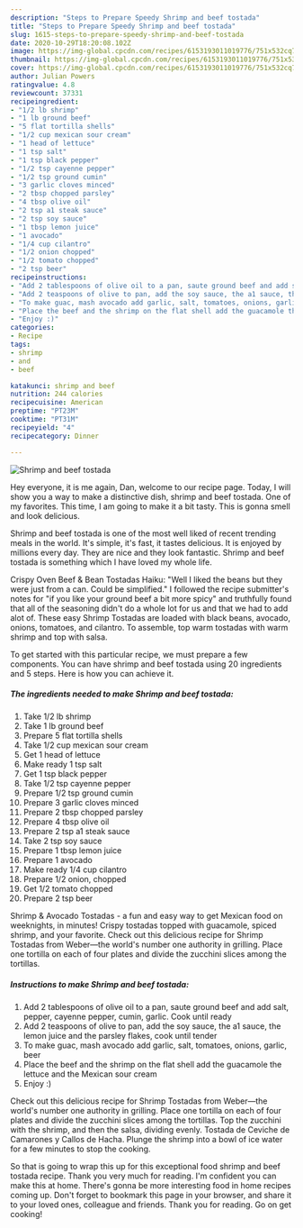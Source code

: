 ```yaml
---
description: "Steps to Prepare Speedy Shrimp and beef tostada"
title: "Steps to Prepare Speedy Shrimp and beef tostada"
slug: 1615-steps-to-prepare-speedy-shrimp-and-beef-tostada
date: 2020-10-29T18:20:08.102Z
image: https://img-global.cpcdn.com/recipes/6153193011019776/751x532cq70/shrimp-and-beef-tostada-recipe-main-photo.jpg
thumbnail: https://img-global.cpcdn.com/recipes/6153193011019776/751x532cq70/shrimp-and-beef-tostada-recipe-main-photo.jpg
cover: https://img-global.cpcdn.com/recipes/6153193011019776/751x532cq70/shrimp-and-beef-tostada-recipe-main-photo.jpg
author: Julian Powers
ratingvalue: 4.8
reviewcount: 37331
recipeingredient:
- "1/2 lb shrimp"
- "1 lb ground beef"
- "5 flat tortilla shells"
- "1/2 cup mexican sour cream"
- "1 head of lettuce"
- "1 tsp salt"
- "1 tsp black pepper"
- "1/2 tsp cayenne pepper"
- "1/2 tsp ground cumin"
- "3 garlic cloves minced"
- "2 tbsp chopped parsley"
- "4 tbsp olive oil"
- "2 tsp a1 steak sauce"
- "2 tsp soy sauce"
- "1 tbsp lemon juice"
- "1 avocado"
- "1/4 cup cilantro"
- "1/2 onion chopped"
- "1/2 tomato chopped"
- "2 tsp beer"
recipeinstructions:
- "Add 2 tablespoons of olive oil to a pan, saute ground beef and add salt, pepper, cayenne pepper, cumin, garlic. Cook until ready"
- "Add 2 teaspoons of olive to pan, add the soy sauce, the a1 sauce, the lemon juice and the parsley flakes, cook until tender"
- "To make guac, mash avocado add garlic, salt, tomatoes, onions, garlic, beer"
- "Place the beef and the shrimp on the flat shell add the guacamole the lettuce and the Mexican sour cream"
- "Enjoy :)"
categories:
- Recipe
tags:
- shrimp
- and
- beef

katakunci: shrimp and beef 
nutrition: 244 calories
recipecuisine: American
preptime: "PT23M"
cooktime: "PT31M"
recipeyield: "4"
recipecategory: Dinner

---
```



![Shrimp and beef tostada](https://img-global.cpcdn.com/recipes/6153193011019776/751x532cq70/shrimp-and-beef-tostada-recipe-main-photo.jpg)

Hey everyone, it is me again, Dan, welcome to our recipe page. Today, I will show you a way to make a distinctive dish, shrimp and beef tostada. One of my favorites. This time, I am going to make it a bit tasty. This is gonna smell and look delicious.

Shrimp and beef tostada is one of the most well liked of recent trending meals in the world. It's simple, it's fast, it tastes delicious. It is enjoyed by millions every day. They are nice and they look fantastic. Shrimp and beef tostada is something which I have loved my whole life.

Crispy Oven Beef &amp; Bean Tostadas Haiku: &#34;Well I liked the beans but they were just from a can. Could be simplified.&#34; I followed the recipe submitter&#39;s notes for &#34;if you like your ground beef a bit more spicy&#34; and truthfully found that all of the seasoning didn&#39;t do a whole lot for us and that we had to add alot of. These easy Shrimp Tostadas are loaded with black beans, avocado, onions, tomatoes, and cilantro. To assemble, top warm tostadas with warm shrimp and top with salsa.


To get started with this particular recipe, we must prepare a few components. You can have shrimp and beef tostada using 20 ingredients and 5 steps. Here is how you can achieve it.

<!--inarticleads1-->

##### The ingredients needed to make Shrimp and beef tostada:

1. Take 1/2 lb shrimp
1. Take 1 lb ground beef
1. Prepare 5 flat tortilla shells
1. Take 1/2 cup mexican sour cream
1. Get 1 head of lettuce
1. Make ready 1 tsp salt
1. Get 1 tsp black pepper
1. Take 1/2 tsp cayenne pepper
1. Prepare 1/2 tsp ground cumin
1. Prepare 3 garlic cloves minced
1. Prepare 2 tbsp chopped parsley
1. Prepare 4 tbsp olive oil
1. Prepare 2 tsp a1 steak sauce
1. Take 2 tsp soy sauce
1. Prepare 1 tbsp lemon juice
1. Prepare 1 avocado
1. Make ready 1/4 cup cilantro
1. Prepare 1/2 onion, chopped
1. Get 1/2 tomato chopped
1. Prepare 2 tsp beer


Shrimp &amp; Avocado Tostadas - a fun and easy way to get Mexican food on weeknights, in minutes! Crispy tostadas topped with guacamole, spiced shrimp, and your favorite. Check out this delicious recipe for Shrimp Tostadas from Weber—the world&#39;s number one authority in grilling. Place one tortilla on each of four plates and divide the zucchini slices among the tortillas. 

<!--inarticleads2-->

##### Instructions to make Shrimp and beef tostada:

1. Add 2 tablespoons of olive oil to a pan, saute ground beef and add salt, pepper, cayenne pepper, cumin, garlic. Cook until ready
1. Add 2 teaspoons of olive to pan, add the soy sauce, the a1 sauce, the lemon juice and the parsley flakes, cook until tender
1. To make guac, mash avocado add garlic, salt, tomatoes, onions, garlic, beer
1. Place the beef and the shrimp on the flat shell add the guacamole the lettuce and the Mexican sour cream
1. Enjoy :)


Check out this delicious recipe for Shrimp Tostadas from Weber—the world&#39;s number one authority in grilling. Place one tortilla on each of four plates and divide the zucchini slices among the tortillas. Top the zucchini with the shrimp, and then the salsa, dividing evenly. Tostada de Ceviche de Camarones y Callos de Hacha. Plunge the shrimp into a bowl of ice water for a few minutes to stop the cooking. 

So that is going to wrap this up for this exceptional food shrimp and beef tostada recipe. Thank you very much for reading. I'm confident you can make this at home. There's gonna be more interesting food in home recipes coming up. Don't forget to bookmark this page in your browser, and share it to your loved ones, colleague and friends. Thank you for reading. Go on get cooking!
